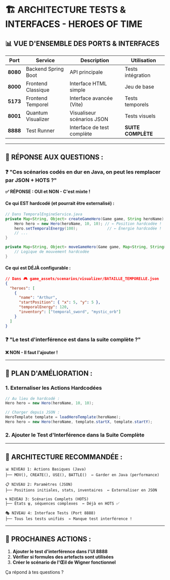 # 🏗️ ARCHITECTURE TESTS & INTERFACES - HEROES OF TIME

## 📊 **VUE D'ENSEMBLE DES PORTS & INTERFACES**

| Port | Service | Description | Utilisation |
|------|---------|-------------|-------------|
| **8080** | Backend Spring Boot | API principale | Tests intégration |
| **8000** | Frontend Classique | Interface HTML simple | Jeu de base |
| **5173** | Frontend Temporel | Interface avancée (Vite) | Tests temporels |
| **8001** | Quantum Visualizer | Visualiseur scénarios JSON | Tests visuels |
| **8888** | Test Runner | Interface de test complète | **SUITE COMPLÈTE** |

---

## 🎯 **RÉPONSE AUX QUESTIONS :**

### ❓ **"Ces scénarios codés en dur en Java, on peut les remplacer par JSON + HOTS ?"**

**✅ RÉPONSE : OUI et NON - C'est mixte !**

#### Ce qui EST hardcodé (et pourrait être externalisé) :
```java
// Dans TemporalEngineService.java
private Map<String, Object> createGameHero(Game game, String heroName) {
    Hero hero = new Hero(heroName, 10, 10); // ← Position hardcodée !
    hero.setTemporalEnergy(100);             // ← Énergie hardcodée !
    // ...
}

private Map<String, Object> moveGameHero(Game game, Map<String, String> params) {
    // Logique de mouvement hardcodée
}
```

#### Ce qui est DÉJÀ configurable :
```json
// Dans 🎮 game_assets/scenarios/visualizer/BATAILLE_TEMPORELLE.json
{
  "heroes": [
    {
      "name": "Arthur",
      "startPosition": { "x": 5, "y": 5 },
      "temporalEnergy": 120,
      "inventory": ["temporal_sword", "mystic_orb"]
    }
  ]
}
```

### ❓ **"Le test d'interférence est dans la suite complète ?"**

**❌ NON - Il faut l'ajouter !**

---

## 🔧 **PLAN D'AMÉLIORATION :**

### 1. **Externaliser les Actions Hardcodées**
```java
// Au lieu de hardcodé :
Hero hero = new Hero(heroName, 10, 10);

// Charger depuis JSON :
HeroTemplate template = loadHeroTemplate(heroName);
Hero hero = new Hero(heroName, template.startX, template.startY);
```

### 2. **Ajouter le Test d'Interférence dans la Suite Complète**

---

## 🚀 **ARCHITECTURE RECOMMANDÉE :**

```
📊 NIVEAU 1: Actions Basiques (Java)
├── MOV(), CREATE(), USE(), BATTLE()  ← Garder en Java (performance)

📋 NIVEAU 2: Paramètres (JSON)  
├── Positions initiales, stats, inventaires  ← Externaliser en JSON

🌀 NIVEAU 3: Scénarios Complets (HOTS)
├── États ψ, séquences complexes  ← Déjà en HOTS ✅

🎭 NIVEAU 4: Interface Tests (Port 8888)
├── Tous les tests unifiés  ← Manque test interférence !
```

---

## 🎯 **PROCHAINES ACTIONS :**

1. **Ajouter le test d'interférence dans l'UI 8888**
2. **Vérifier si formules des artefacts sont utilisées** 
3. **Créer le scénario de l'Œil de Wigner fonctionnel**

Ça répond à tes questions ? 
